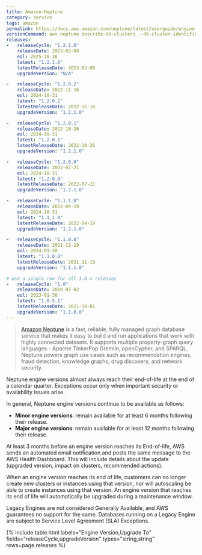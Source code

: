 ```yaml
---
title: Amazon-Neptune
category: service
tags: amazon
permalink: https://docs.aws.amazon.com/neptune/latest/userguide/engine-releases.html
versionCommand: aws neptune describe-db-clusters --db-cluster-identifier your-neptune-db-identifier --filters Name=engine,Values=neptune
releases:
-   releaseCycle: "1.2.1.0"
    releaseDate: 2023-03-08
    eol: 2025-10-30
    latest: "1.2.1.0"
    latestReleaseDate: 2023-03-08
    upgradeVersion: "N/A"

-   releaseCycle: "1.2.0.2"
    releaseDate: 2022-11-16
    eol: 2024-10-31
    latest: "1.2.0.2"
    latestReleaseDate: 2022-11-16
    upgradeVersion: "1.2.1.0"

-   releaseCycle: "1.2.0.1"
    releaseDate: 2022-10-26
    eol: 2024-10-31
    latest: "1.2.0.1"
    latestReleaseDate: 2022-10-26
    upgradeVersion: "1.2.1.0"

-   releaseCycle: "1.2.0.0"
    releaseDate: 2022-07-21
    eol: 2024-10-31
    latest: "1.2.0.0"
    latestReleaseDate: 2022-07-21
    upgradeVersion: "1.2.1.0"

-   releaseCycle: "1.1.1.0"
    releaseDate: 2022-04-19
    eol: 2024-10-31
    latest: "1.1.1.0"
    latestReleaseDate: 2022-04-19
    upgradeVersion: "1.2.1.0"

-   releaseCycle: "1.1.0.0"
    releaseDate: 2021-11-19
    eol: 2024-01-30
    latest: "1.1.0.0"
    latestReleaseDate: 2021-11-19
    upgradeVersion: "1.1.1.0"

# Use a single row for all 1.0.x releases
-   releaseCycle: "1.0"
    releaseDate: 2019-07-02
    eol: 2023-01-30
    latest: "1.0.5.1"
    latestReleaseDate: 2021-10-01
    upgradeVersion: "1.1.0.0"
---
```


> [Amazon Neptune](https://docs.aws.amazon.com/neptune/index.html) is a fast, reliable,
>  fully managed graph database service that makes it easy to build and run applications
>  that work with highly connected datasets. It supports multiple property-graph
>  query languages - Apache TinkerPop Gremlin, openCypher, and SPARQL. 
>  Neptune powers graph use cases such as recommendation engines,
>  fraud detection, knowledge graphs, drug discovery, and network security.

Neptune engine versions almost always reach their end-of-life at the end of a calendar quarter. 
Exceptions occur only when important security or availability issues arise.

In general, Neptune engine versions continue to be available as follows:

- **Minor engine versions**: remain available for at least 6 months following their release.
- **Major engine versions**: remain available for at least 12 months following their release.

At least 3 months before an engine version reaches its End-of-life, AWS sends an
automated email notification and posts the same message to the AWS Health Dashboard. This
will include details about the update (upgraded version,  impact on clusters, recommended actions).

When an engine version reaches its end of life, customers can no longer
create new clusters or instances using that version, nor will autoscaling be
able to create instances using that version. An engine version that reaches 
its end of life will automatically be upgraded during a maintenance window.

Legacy Engines are not considered Generally Available, and AWS guarantees no support for the same.
Databases running on a Legacy Engine are subject to Service Level Agreement (SLA) Exceptions.

{% include table.html
labels="Engine Version,Upgrade To"
fields="releaseCycle,upgradeVersion"
types="string,string"
rows=page.releases %}
